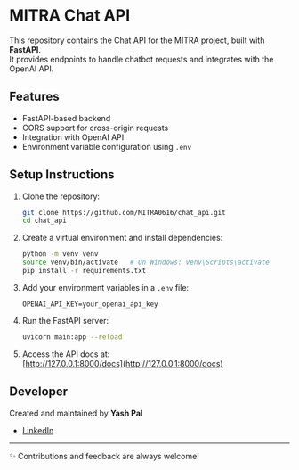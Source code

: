 # MITRA Chat API

This repository contains the Chat API for the MITRA project, built with **FastAPI**.  
It provides endpoints to handle chatbot requests and integrates with the OpenAI API.

## Features
- FastAPI-based backend
- CORS support for cross-origin requests
- Integration with OpenAI API
- Environment variable configuration using `.env`

## Setup Instructions

1. Clone the repository:
   ```bash
   git clone https://github.com/MITRA0616/chat_api.git
   cd chat_api
   ```

2. Create a virtual environment and install dependencies:
   ```bash
   python -m venv venv
   source venv/bin/activate   # On Windows: venv\Scripts\activate
   pip install -r requirements.txt
   ```

3. Add your environment variables in a `.env` file:
   ```env
   OPENAI_API_KEY=your_openai_api_key
   ```

4. Run the FastAPI server:
   ```bash
   uvicorn main:app --reload
   ```

5. Access the API docs at:  
   [http://127.0.0.1:8000/docs](http://127.0.0.1:8000/docs)

## Developer

Created and maintained by **Yash Pal**  

- [LinkedIn](https://www.linkedin.com/in/yash-pal-since2004)

---
✨ Contributions and feedback are always welcome!
